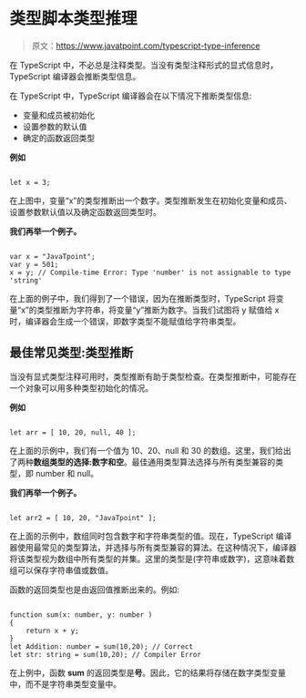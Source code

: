 # 类型脚本类型推理

> 原文：<https://www.javatpoint.com/typescript-type-inference>

在 TypeScript 中，不必总是注释类型。当没有类型注释形式的显式信息时，TypeScript 编译器会推断类型信息。

在 TypeScript 中，TypeScript 编译器会在以下情况下推断类型信息:

*   变量和成员被初始化
*   设置参数的默认值
*   确定的函数返回类型

**例如**

```

let x = 3;

```

在上图中，变量“x”的类型推断出一个数字。类型推断发生在初始化变量和成员、设置参数默认值以及确定函数返回类型时。

**我们再举一个例子。**

```

var x = "JavaTpoint";
var y = 501;
x = y; // Compile-time Error: Type 'number' is not assignable to type 'string'

```

在上面的例子中，我们得到了一个错误，因为在推断类型时，TypeScript 将变量“x”的类型推断为字符串，将变量“y”推断为数字。当我们试图将 y 赋值给 x 时，编译器会生成一个错误，即数字类型不能赋值给字符串类型。

## 最佳常见类型:类型推断

当没有显式类型注释可用时，类型推断有助于类型检查。在类型推断中，可能存在一个对象可以用多种类型初始化的情况。

**例如**

```

let arr = [ 10, 20, null, 40 ];

```

在上面的示例中，我们有一个值为 10、20、null 和 30 的数组。这里，我们给出了两种**数组类型的选择:数字和空**。最佳通用类型算法选择与所有类型兼容的类型，即 number 和 null。

**我们再举一个例子。**

```

let arr2 = [ 10, 20, "JavaTpoint" ];

```

在上面的示例中，数组同时包含数字和字符串类型的值。现在，TypeScript 编译器使用最常见的类型算法，并选择与所有类型兼容的算法。在这种情况下，编译器将该类型视为数组中所有类型的并集。这里的类型是(字符串或数字)，这意味着数组可以保存字符串值或数值。

函数的返回类型也是由返回值推断出来的。例如:

```

function sum(x: number, y: number )
{
    return x + y;    
}
let Addition: number = sum(10,20); // Correct
let str: string = sum(10,20); // Compiler Error 

```

在上例中，函数 **sum** 的返回类型是**号**。因此，它的结果将存储在数字类型变量中，而不是字符串类型变量中。
